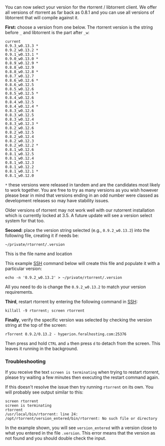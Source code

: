 
You can now select your version for the rtorrent / libtorrent client. We offer all versions of rtorrent as far back as 0.8.1 and you can use all versions of libtorrent that will compile against it.

**First:** choose a version from one below. The rtorrent version is the string before `_` and libtorrent is the part after `_w`:

~~~
current
0.9.3_w0.13.3 *
0.9.2_w0.13.2 *
0.9.1_w0.13.1 *
0.9.0_w0.13.0 *
0.8.9_w0.12.9 *
0.8.8_w0.12.9
0.8.8_w0.12.8 *
0.8.7_w0.12.7
0.8.6_w0.12.6 *
0.8.6_w0.12.5
0.8.5_w0.12.6
0.8.5_w0.12.5 *
0.8.4_w0.12.6
0.8.4_w0.12.5
0.8.4_w0.12.4 *
0.8.3_w0.12.6
0.8.3_w0.12.5
0.8.3_w0.12.4
0.8.3_w0.12.3 *
0.8.2_w0.12.6
0.8.2_w0.12.5
0.8.2_w0.12.4
0.8.2_w0.12.3
0.8.2_w0.12.2 *
0.8.1_w0.12.6
0.8.1_w0.12.5
0.8.1_w0.12.4
0.8.1_w0.12.3
0.8.1_w0.12.2
0.8.1_w0.12.1 *
0.8.1_w0.12.0
~~~

`*` these versions were released in tandem and are the candidates most likely to work together. You are free to try as many versions as you wish however please bear in mind that versions ending in an odd number were classed as development releases so may have stability issues.

Older versions of rtorrent may not work well with our rutorrent installation which is currently locked at 3.5. A future update will see a version select system for that too.

**Second:** place the version string selected (e.g., `0.9.2_w0.13.2`) into the following file, creating it if needs be:

~~~
~/private/rtorrent/.version
~~~

This is the file name and location

This example [SSH](https://www.feralhosting.com/faq/view?question=12) command below will create this file and populate it with a particular version:

~~~
echo -n '0.9.2_w0.13.2' > ~/private/rtorrent/.version
~~~

All you need to do is change the `0.9.2_w0.13.2` to match your version requirements.

**Third**, restart rtorrent by entering the following command in [SSH](https://www.feralhosting.com/faq/view?question=12):

~~~
killall -9 rtorrent; screen rtorrent
~~~

**Finally**, verify the specific version was selected by checking the version string at the top of the screen:

~~~
rTorrent 0.9.2/0.13.2 - hyperion.feralhosting.com:25376
~~~

Then press and hold `CTRL` and `a` then press `d` to detach from the screen. This leaves it running in the background.

### Troubleshooting

If you receive the text `screen is terminating` when trying to restart rtorrent, please try waiting a few minutes then executing the restart command again.

If this doesn't resolve the issue then try running `rtorrent` on its own. You will probably see output similar to this:

~~~
screen rtorrent
screen is terminating
rtorrent
/usr/local/bin/rtorrent: line 24: /opt/rtorrent/version_entered/bin/rtorrent: No such file or directory
~~~

In the example shown, you will see `version_entered` with a version close to what you entered in the file `.version`. This error means that the version as not found and you should double check the input.



